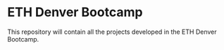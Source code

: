 # ETH Denver Bootcamp 

This repository will contain all the projects developed in the ETH Denver Bootcamp.
